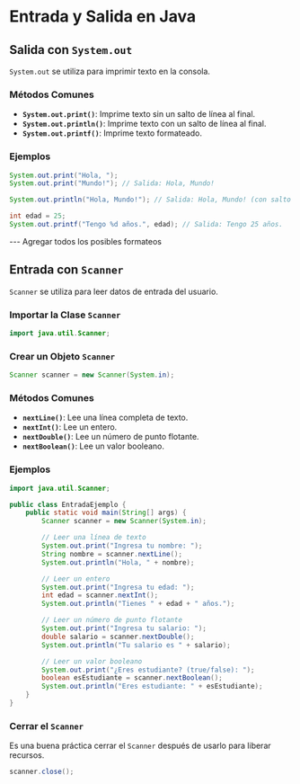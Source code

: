 # Entrada y Salida en Java

## Salida con `System.out`
`System.out` se utiliza para imprimir texto en la consola.

### Métodos Comunes
- **`System.out.print()`**: Imprime texto sin un salto de línea al final.
- **`System.out.println()`**: Imprime texto con un salto de línea al final.
- **`System.out.printf()`**: Imprime texto formateado.

### Ejemplos
```java
System.out.print("Hola, ");
System.out.print("Mundo!"); // Salida: Hola, Mundo!

System.out.println("Hola, Mundo!"); // Salida: Hola, Mundo! (con salto de línea)

int edad = 25;
System.out.printf("Tengo %d años.", edad); // Salida: Tengo 25 años.
```

--- Agregar todos los posibles formateos

## Entrada con `Scanner`
`Scanner` se utiliza para leer datos de entrada del usuario.

### Importar la Clase `Scanner`
```java
import java.util.Scanner;
```

### Crear un Objeto `Scanner`
```java
Scanner scanner = new Scanner(System.in);
```

### Métodos Comunes
- **`nextLine()`**: Lee una línea completa de texto.
- **`nextInt()`**: Lee un entero.
- **`nextDouble()`**: Lee un número de punto flotante.
- **`nextBoolean()`**: Lee un valor booleano.

### Ejemplos
```java
import java.util.Scanner;

public class EntradaEjemplo {
    public static void main(String[] args) {
        Scanner scanner = new Scanner(System.in);

        // Leer una línea de texto
        System.out.print("Ingresa tu nombre: ");
        String nombre = scanner.nextLine();
        System.out.println("Hola, " + nombre);

        // Leer un entero
        System.out.print("Ingresa tu edad: ");
        int edad = scanner.nextInt();
        System.out.println("Tienes " + edad + " años.");

        // Leer un número de punto flotante
        System.out.print("Ingresa tu salario: ");
        double salario = scanner.nextDouble();
        System.out.println("Tu salario es " + salario);

        // Leer un valor booleano
        System.out.print("¿Eres estudiante? (true/false): ");
        boolean esEstudiante = scanner.nextBoolean();
        System.out.println("Eres estudiante: " + esEstudiante);
    }
}
```

### Cerrar el `Scanner`
Es una buena práctica cerrar el `Scanner` después de usarlo para liberar recursos.

```java
scanner.close();
```